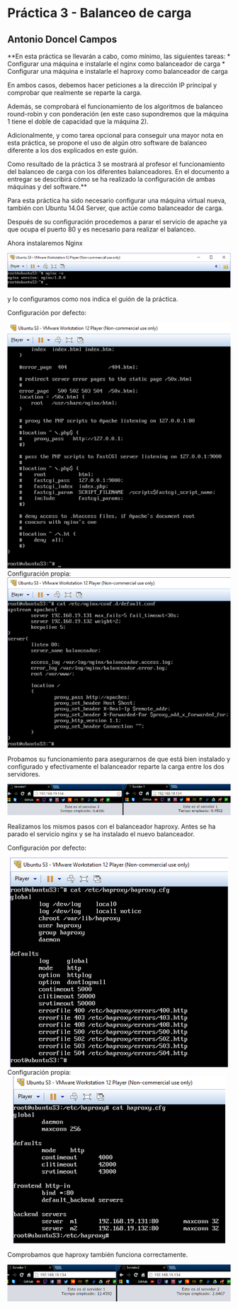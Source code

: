 Práctica 3 - Balanceo de carga
==================================================
Antonio Doncel Campos
--------------------------------------------------

**En esta práctica se llevarán a cabo, como mínimo, las siguientes tareas:
	* Configurar una máquina e instalarle el nginx como balanceador de carga
	* Configurar una máquina e instalarle el haproxy como balanceador de carga
	
En ambos casos, debemos hacer peticiones a la dirección IP principal y comprobar
que realmente se reparte la carga.

Además, se comprobará el funcionamiento de los algoritmos de balanceo round-robin
y con ponderación (en este caso supondremos que la máquina 1 tiene el doble de
capacidad que la máquina 2).

Adicionalmente, y como tarea opcional para conseguir una mayor nota en esta
práctica, se propone el uso de algún otro software de balanceo diferente a los dos
explicados en este guión.

Como resultado de la práctica 3 se mostrará al profesor el funcionamiento del
balanceo de carga con los diferentes balanceadores. En el documento a entregar se
describirá cómo se ha realizado la configuración de ambas máquinas y del software.**

Para esta práctica ha sido necesario configurar una máquina virtual nueva, también con
Ubuntu 14.04 Server, que actúe como balanceador de carga.

Después de su configuración procedemos a parar el servicio de apache ya que ocupa el puerto 80
y es necesario para realizar el balanceo.

Ahora instalaremos Nginx
<div align="center"><img src="img/1.-instalar_nginx.png"></div>

y lo configuramos como nos indica el guión de la práctica.

Configuración por defecto:
<div align="center"><img src="img/2.-default_conf_nginx.png"></div>
Configuración propia:
<div align="center"><img src="img/3.-nueva_conf_nginx.png"></div>

Probamos su funcionamiento para asegurarnos de que está bien instalado y configurado y
efectivamente el balanceador reparte la carga entre los dos servidores.
<div align="center"><img src="img/4.-nginx_funciona.png"></div>

Realizamos los mismos pasos con el balanceador haproxy. Antes se ha parado el servicio nginx
y se ha instalado el nuevo balanceador.

Configuración por defecto:
<div align="center"><img src="img/5.-default_conf_haproxy.png"></div>
Configuración propia:
<div align="center"><img src="img/6.-nueva_conf_haproxy.png"></div>

Comprobamos que haproxy también funciona correctamente.
<div align="center"><img src="img/7.-haproxy_funciona.png"></div>
